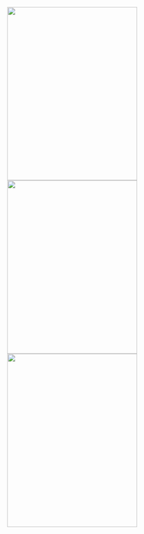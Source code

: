 
<img src="https://github.com/DDas23/DDas23/assets/123860665/0732b1ea-6199-4e35-975e-e168d50c9e04" width="300" height="400"> <img src="https://github.com/DDas23/DDas23/assets/123860665/1d10fa79-e5b4-451c-91b8-0047557dee0e" width="300" height="400"> <img src="https://github.com/DDas23/DDas23/assets/123860665/0732b1ea-6199-4e35-975e-e168d50c9e04" width="300" height="400">


